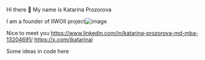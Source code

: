 ## 
Hi there 👋 My name is Katarina Prozorova 

I am a founder of IIWOII project![image](https://github.com/user-attachments/assets/83fb4bdf-04eb-48a0-80cb-90a2e06b4958)




Nice to meet you  https://www.linkedin.com/in/katarina-prozorova-md-mba-13204691/
https://x.com/ikatarinai

Some ideas in code here

<!--
**iiwoii/IIWOII** is a ✨ _special_ ✨ repository because its `README.md` (this file) appears on your GitHub profile.

Here are some ideas to get you started:

- 🔭 I’m currently working on ...
- 🌱 I’m currently learning ...
- 👯 I’m looking to collaborate on ...
- 🤔 I’m looking for help with ...
- 💬 Ask me about ...
- 📫 How to reach me: ...
- 😄 Pronouns: ...
- ⚡ Fun fact: ...
-->

